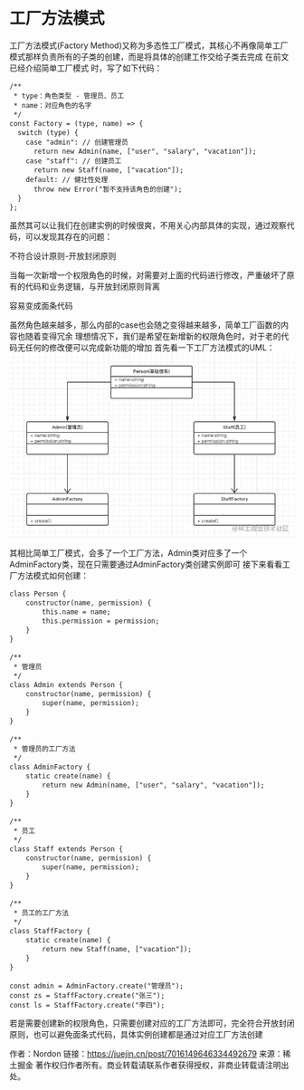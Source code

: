 # 工厂方法模式
工厂方法模式(Factory Method)又称为多态性工厂模式，其核心不再像简单工厂模式那样负责所有的子类的创建，而是将具体的创建工作交给子类去完成
在前文已经介绍简单工厂模式 时，写了如下代码：
```
/**
 * type：角色类型 - 管理员、员工
 * name：对应角色的名字
 */
const Factory = (type, name) => {
  switch (type) {
    case "admin": // 创建管理员
      return new Admin(name, ["user", "salary", "vacation"]);
    case "staff": // 创建员工
      return new Staff(name, ["vacation"]);
    default: // 健壮性处理
      throw new Error("暂不支持该角色的创建");
  }
};
```
虽然其可以让我们在创建实例的时候很爽，不用关心内部具体的实现，通过观察代码，可以发现其存在的问题：

不符合设计原则-开放封闭原则

当每一次新增一个权限角色的时候，对需要对上面的代码进行修改，严重破坏了原有的代码和业务逻辑，与开放封闭原则背离

容易变成面条代码

虽然角色越来越多，那么内部的case也会随之变得越来越多，简单工厂函数的内容也随着变得冗余
理想情况下，我们是希望在新增新的权限角色时，对于老的代码无任何的修改便可以完成新功能的增加
首先看一下工厂方法模式的UML：
<img src="./imgs/1.webp"/>

其相比简单工厂模式，会多了一个工厂方法，Admin类对应多了一个AdminFactory类，现在只需要通过AdminFactory类创建实例即可
接下来看看工厂方法模式如何创建：
```
class Person {
    constructor(name, permission) {
        this.name = name;
        this.permission = permission;
    }
}

/**
 * 管理员
 */
class Admin extends Person {
    constructor(name, permission) {
        super(name, permission);
    }
}

/**
 * 管理员的工厂方法
 */
class AdminFactory {
    static create(name) {
        return new Admin(name, ["user", "salary", "vacation"]);
    }
}

/**
 * 员工
 */
class Staff extends Person {
    constructor(name, permission) {
        super(name, permission);
    }
}

/**
 * 员工的工厂方法
 */
class StaffFactory {
    static create(name) {
        return new Staff(name, ["vacation"]);
    }
}

const admin = AdminFactory.create("管理员");
const zs = StaffFactory.create("张三");
const ls = StaffFactory.create("李四");
```
若是需要创建新的权限角色，只需要创建对应的工厂方法即可，完全符合开放封闭原则，也可以避免面条式代码，具体实例创建都是通过对应工厂方法创建

作者：Nordon
链接：https://juejin.cn/post/7016149646334492679
来源：稀土掘金
著作权归作者所有。商业转载请联系作者获得授权，非商业转载请注明出处。
